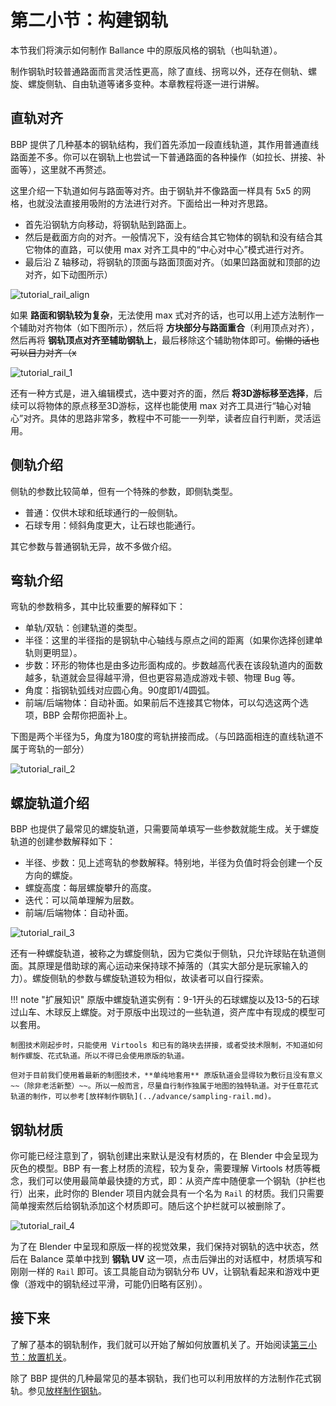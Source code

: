# 第二小节：构建钢轨

本节我们将演示如何制作 Ballance 中的原版风格的钢轨（也叫轨道）。

制作钢轨时较普通路面而言灵活性更高，除了直线、拐弯以外，还存在侧轨、螺旋、螺旋侧轨、自由轨道等诸多变种。本章教程将逐一进行讲解。

## 直轨对齐

BBP 提供了几种基本的钢轨结构，我们首先添加一段直线轨道，其作用普通直线路面差不多。你可以在钢轨上也尝试一下普通路面的各种操作（如拉长、拼接、补面等），这里就不再赘述。

这里介绍一下轨道如何与路面等对齐。由于钢轨并不像路面一样具有 5x5 的网格，也就没法直接用吸附的方法进行对齐。下面给出一种对齐思路。

- 首先沿钢轨方向移动，将钢轨贴到路面上。
- 然后是截面方向的对齐。一般情况下，没有结合其它物体的钢轨和没有结合其它物体的直路，可以使用 max 对齐工具中的“中心对中心”模式进行对齐。
- 最后沿 Z 轴移动，将钢轨的顶面与路面顶面对齐。（如果凹路面就和顶部的边对齐，如下动图所示）

![tutorial_rail_align](../../imgs/tutorial_rail_align.gif)

如果 **路面和钢轨较为复杂**，无法使用 max 式对齐的话，也可以用上述方法制作一个辅助对齐物体（如下图所示），然后将 **方块部分与路面重合**（利用顶点对齐），然后再将 **钢轨顶点对齐至辅助钢轨上**，最后移除这个辅助物体即可。~~偷懒的话也可以目力对齐（x~~

![tutorial_rail_1](../../imgs/tutorial_rail_1.png)

还有一种方式是，进入编辑模式，选中要对齐的面，然后 **将3D游标移至选择**，后续可以将物体的原点移至3D游标，这样也能使用 max 对齐工具进行“轴心对轴心”对齐。具体的思路非常多，教程中不可能一一列举，读者应自行判断，灵活运用。

## 侧轨介绍

侧轨的参数比较简单，但有一个特殊的参数，即侧轨类型。

- 普通：仅供木球和纸球通行的一般侧轨。
- 石球专用：倾斜角度更大，让石球也能通行。

其它参数与普通钢轨无异，故不多做介绍。

## 弯轨介绍

弯轨的参数稍多，其中比较重要的解释如下：

- 单轨/双轨：创建轨道的类型。
- 半径：这里的半径指的是钢轨中心轴线与原点之间的距离（如果你选择创建单轨则更明显）。
- 步数：环形的物体也是由多边形面构成的。步数越高代表在该段轨道内的面数越多，轨道就会显得越平滑，但也更容易造成游戏卡顿、物理 Bug 等。
- 角度：指钢轨弧线对应圆心角。90度即1/4圆弧。
- 前端/后端物体：自动补面。如果前后不连接其它物体，可以勾选这两个选项，BBP 会帮你把面补上。

下图是两个半径为5，角度为180度的弯轨拼接而成。（与凹路面相连的直线轨道不属于弯轨的一部分）

![tutorial_rail_2](../../imgs/tutorial_rail_2.png)

## 螺旋轨道介绍

BBP 也提供了最常见的螺旋轨道，只需要简单填写一些参数就能生成。关于螺旋轨道的创建参数解释如下：

- 半径、步数：见上述弯轨的参数解释。特别地，半径为负值时将会创建一个反方向的螺旋。
- 螺旋高度：每层螺旋攀升的高度。
- 迭代：可以简单理解为层数。
- 前端/后端物体：自动补面。

![tutorial_rail_3](../../imgs/tutorial_rail_3.png)

还有一种螺旋轨道，被称之为螺旋侧轨，因为它类似于侧轨，只允许球贴在轨道侧面。其原理是借助球的离心运动来保持球不掉落的（其实大部分是玩家输入的力）。螺旋侧轨的参数与螺旋轨道较为相似，故读者可以自行探索。

!!! note "扩展知识"
    原版中螺旋轨道实例有：9-1开头的石球螺旋以及13-5的石球过山车、木球反上螺旋。对于原版中出现过的一些轨道，资产库中有现成的模型可以套用。

    制图技术刚起步时，只能使用 Virtools 和已有的路块去拼接，或者受技术限制，不知道如何制作螺旋、花式轨道。所以不得已会使用原版的轨道。

    但对于目前我们使用着最新的制图技术，**单纯地套用** 原版轨道会显得较为敷衍且没有意义 ~~（除非老活新整）~~。所以一般而言，尽量自行制作独属于地图的独特轨道。对于任意花式轨道的制作，可以参考[放样制作钢轨](../advance/sampling-rail.md)。

## 钢轨材质

你可能已经注意到了，钢轨创建出来默认是没有材质的，在 Blender 中会呈现为灰色的模型。BBP 有一套上材质的流程，较为复杂，需要理解 Virtools 材质等概念，我们可以使用最简单最快捷的方式，即：从资产库中随便拿一个钢轨（护栏也行）出来，此时你的 Blender 项目内就会具有一个名为 `Rail` 的材质。我们只需要简单搜索然后给钢轨添加这个材质即可。随后这个护栏就可以被删除了。

![tutorial_rail_4](../../imgs/tutorial_rail_4.png)

为了在 Blender 中呈现和原版一样的视觉效果，我们保持对钢轨的选中状态，然后在 Balance 菜单中找到 **钢轨 UV** 这一项，点击后弹出的对话框中，材质填写和刚刚一样的 `Rail` 即可。该工具能自动为钢轨分布 UV，让钢轨看起来和游戏中更像（游戏中的钢轨经过平滑，可能仍旧略有区别）。

## 接下来

了解了基本的钢轨制作，我们就可以开始了解如何放置机关了。开始阅读[第三小节：放置机关](./sector-3.md)。

除了 BBP 提供的几种最常见的基本钢轨，我们也可以利用放样的方法制作花式钢轨。参见[放样制作钢轨](../advance/sampling-rail.md)。
